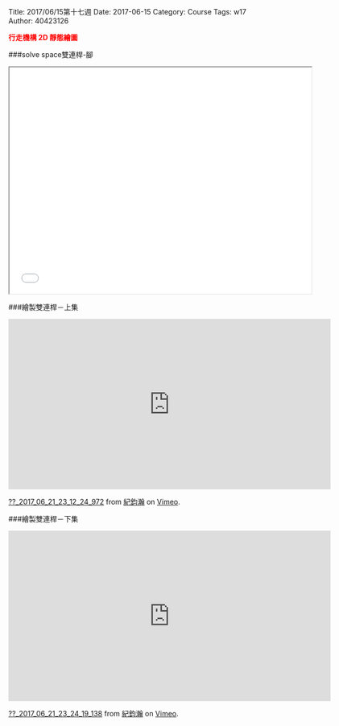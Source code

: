 Title: 2017/06/15第十七週
Date: 2017-06-15
Category: Course
Tags: w17
Author: 40423126

<b><font color="red">行走機構 2D 靜態繪圖</font></b>

<!-- PELICAN_END_SUMMARY -->

###solve space雙連桿-腳
<iframe src="./../picture/雙連桿-腳.html" width="600" height="450"></iframe>

###繪製雙連桿－上集

<iframe src="https://player.vimeo.com/video/222535263" width="640" height="339" frameborder="0" webkitallowfullscreen mozallowfullscreen allowfullscreen></iframe>
<p><a href="https://vimeo.com/222535263">??_2017_06_21_23_12_24_972</a> from <a href="https://vimeo.com/user60322140">紀鈞瀚</a> on <a href="https://vimeo.com">Vimeo</a>.</p>

###繪製雙連桿－下集

<iframe src="https://player.vimeo.com/video/222535928" width="640" height="339" frameborder="0" webkitallowfullscreen mozallowfullscreen allowfullscreen></iframe>
<p><a href="https://vimeo.com/222535928">??_2017_06_21_23_24_19_138</a> from <a href="https://vimeo.com/user60322140">紀鈞瀚</a> on <a href="https://vimeo.com">Vimeo</a>.</p>